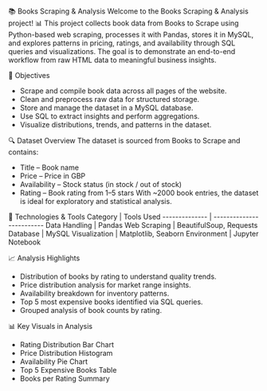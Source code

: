 📚 Books Scraping & Analysis
Welcome to the Books Scraping & Analysis project! 📊 This project collects book data from Books to Scrape using Python-based web scraping, processes it with Pandas, stores it in MySQL, and explores patterns in pricing, ratings, and availability through SQL queries and visualizations. The goal is to demonstrate an end-to-end workflow from raw HTML data to meaningful business insights.

🧠 Objectives
- Scrape and compile book data across all pages of the website.
- Clean and preprocess raw data for structured storage.
- Store and manage the dataset in a MySQL database.
- Use SQL to extract insights and perform aggregations.
- Visualize distributions, trends, and patterns in the dataset.

🔍 Dataset Overview
The dataset is sourced from Books to Scrape and contains:
- Title – Book name
- Price – Price in GBP
- Availability – Stock status (in stock / out of stock)
- Rating – Book rating from 1–5 stars
With ~2000 book entries, the dataset is ideal for exploratory and statistical analysis.

🧰 Technologies & Tools
Category       | Tools Used
-------------- | -------------------------
Data Handling  | Pandas
Web Scraping   | BeautifulSoup, Requests
Database       | MySQL
Visualization  | Matplotlib, Seaborn
Environment    | Jupyter Notebook

📈 Analysis Highlights
- Distribution of books by rating to understand quality trends.
- Price distribution analysis for market range insights.
- Availability breakdown for inventory patterns.
- Top 5 most expensive books identified via SQL queries.
- Grouped analysis of book counts by rating.

📊 Key Visuals in Analysis
- Rating Distribution Bar Chart
- Price Distribution Histogram
- Availability Pie Chart
- Top 5 Expensive Books Table
- Books per Rating Summary
